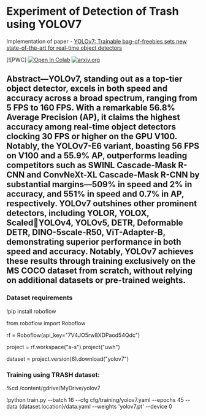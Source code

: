 <h1>Experiment of Detection of Trash using YOLOV7</h1>

Implementation of paper - [YOLOv7: Trainable bag-of-freebies sets new state-of-the-art for real-time object detectors](https://arxiv.org/abs/2207.02696)

[![PWC]
<a href="https://github.com/prathamc9221/Object-Detection/blob/master/Object-Detection/Train_with_trash.ipynb"><img src="https://colab.research.google.com/assets/colab-badge.svg" alt="Open In Colab"></a>
[![arxiv.org](http://img.shields.io/badge/cs.CV-arXiv%3A2207.02696-B31B1B.svg)](https://arxiv.org/abs/2207.02696)


<h2>Abstract—YOLOv7, standing out as a top-tier object detector, 
excels in both speed and accuracy across a broad spectrum, ranging 
from 5 FPS to 160 FPS. With a remarkable 56.8% Average 
Precision (AP), it claims the highest accuracy among real-time 
object detectors clocking 30 FPS or higher on the GPU V100. 
Notably, the YOLOv7-E6 variant, boasting 56 FPS on V100 and a 
55.9% AP, outperforms leading competitors such as SWINL 
Cascade-Mask R-CNN and ConvNeXt-XL Cascade-Mask R-CNN 
by substantial margins—509% in speed and 2% in accuracy, and 
551% in speed and 0.7% in AP, respectively. YOLOv7 outshines 
other prominent detectors, including YOLOR, YOLOX, ScaledYOLOv4, YOLOv5, DETR, Deformable DETR, DINO-5scale-R50, 
ViT-Adapter-B, demonstrating superior performance in both speed 
and accuracy. Notably, YOLOv7 achieves these results through 
training exclusively on the MS COCO dataset from scratch, 
without relying on additional datasets or pre-trained weights.</h2>

<h3>Dataset requirements</h3>
!pip install roboflow


from roboflow import Roboflow

rf = Roboflow(api_key="7V4JO5rw8XDPaod54Qdc")

project = rf.workspace("a-s").project("uwh")

dataset = project.version(6).download("yolov7")


<h3>Training using TRASH dataset:</h3>

%cd /content/gdrive/MyDrive/yolov7

!python train.py --batch 16 --cfg cfg/training/yolov7.yaml --epochs 45 --data {dataset.location}/data.yaml --weights 'yolov7.pt' --device 0 





